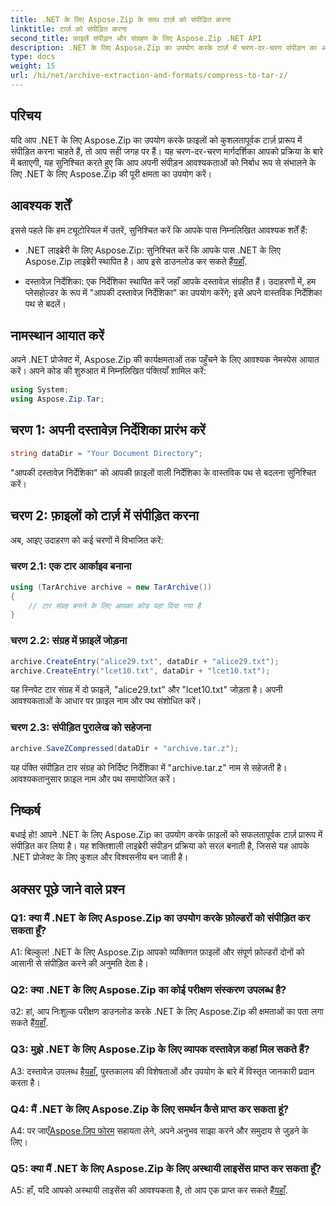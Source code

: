 ```yaml
---
title: .NET के लिए Aspose.Zip के साथ टार्ज़ को संपीड़ित करना
linktitle: टार्ज़ को संपीड़ित करना
second_title: फ़ाइलें संपीड़न और संग्रहण के लिए Aspose.Zip .NET API
description: .NET के लिए Aspose.Zip का उपयोग करके टार्ज़ में चरण-दर-चरण संपीड़न का अन्वेषण करें। आपके .NET प्रोजेक्ट के लिए कुशल फ़ाइल प्रबंधन।
type: docs
weight: 15
url: /hi/net/archive-extraction-and-formats/compress-to-tar-z/
---
```

## परिचय

यदि आप .NET के लिए Aspose.Zip का उपयोग करके फ़ाइलों को कुशलतापूर्वक टार्ज़ प्रारूप में संपीड़ित करना चाहते हैं, तो आप सही जगह पर हैं। यह चरण-दर-चरण मार्गदर्शिका आपको प्रक्रिया के बारे में बताएगी, यह सुनिश्चित करते हुए कि आप अपनी संपीड़न आवश्यकताओं को निर्बाध रूप से संभालने के लिए .NET के लिए Aspose.Zip की पूरी क्षमता का उपयोग करें।

## आवश्यक शर्तें

इससे पहले कि हम ट्यूटोरियल में उतरें, सुनिश्चित करें कि आपके पास निम्नलिखित आवश्यक शर्तें हैं:

-  .NET लाइब्रेरी के लिए Aspose.Zip: सुनिश्चित करें कि आपके पास .NET के लिए Aspose.Zip लाइब्रेरी स्थापित है। आप इसे डाउनलोड कर सकते हैं[यहाँ](https://releases.aspose.com/zip/net/).

- दस्तावेज़ निर्देशिका: एक निर्देशिका स्थापित करें जहाँ आपके दस्तावेज़ संग्रहीत हैं। उदाहरणों में, हम प्लेसहोल्डर के रूप में "आपकी दस्तावेज़ निर्देशिका" का उपयोग करेंगे; इसे अपने वास्तविक निर्देशिका पथ से बदलें।

## नामस्थान आयात करें

अपने .NET प्रोजेक्ट में, Aspose.Zip की कार्यक्षमताओं तक पहुँचने के लिए आवश्यक नेमस्पेस आयात करें। अपने कोड की शुरुआत में निम्नलिखित पंक्तियाँ शामिल करें:

```csharp
using System;
using Aspose.Zip.Tar;
```

## चरण 1: अपनी दस्तावेज़ निर्देशिका प्रारंभ करें

```csharp
string dataDir = "Your Document Directory";
```

"आपकी दस्तावेज़ निर्देशिका" को आपकी फ़ाइलों वाली निर्देशिका के वास्तविक पथ से बदलना सुनिश्चित करें।

## चरण 2: फ़ाइलों को टार्ज़ में संपीड़ित करना

अब, आइए उदाहरण को कई चरणों में विभाजित करें:

### चरण 2.1: एक टार आर्काइव बनाना

```csharp
using (TarArchive archive = new TarArchive())
{
    // टार संग्रह बनाने के लिए आपका कोड यहां दिया गया है
}
```

### चरण 2.2: संग्रह में फ़ाइलें जोड़ना

```csharp
archive.CreateEntry("alice29.txt", dataDir + "alice29.txt");
archive.CreateEntry("lcet10.txt", dataDir + "lcet10.txt");
```

यह स्निपेट टार संग्रह में दो फ़ाइलें, "alice29.txt" और "lcet10.txt" जोड़ता है। अपनी आवश्यकताओं के आधार पर फ़ाइल नाम और पथ संशोधित करें।

### चरण 2.3: संपीड़ित पुरालेख को सहेजना

```csharp
archive.SaveZCompressed(dataDir + "archive.tar.z");
```

यह पंक्ति संपीड़ित टार संग्रह को निर्दिष्ट निर्देशिका में "archive.tar.z" नाम से सहेजती है। आवश्यकतानुसार फ़ाइल नाम और पथ समायोजित करें।

## निष्कर्ष

बधाई हो! आपने .NET के लिए Aspose.Zip का उपयोग करके फ़ाइलों को सफलतापूर्वक टार्ज़ प्रारूप में संपीड़ित कर लिया है। यह शक्तिशाली लाइब्रेरी संपीड़न प्रक्रिया को सरल बनाती है, जिससे यह आपके .NET प्रोजेक्ट के लिए कुशल और विश्वसनीय बन जाती है।

## अक्सर पूछे जाने वाले प्रश्न

### Q1: क्या मैं .NET के लिए Aspose.Zip का उपयोग करके फ़ोल्डरों को संपीड़ित कर सकता हूँ?

A1: बिल्कुल! .NET के लिए Aspose.Zip आपको व्यक्तिगत फ़ाइलों और संपूर्ण फ़ोल्डरों दोनों को आसानी से संपीड़ित करने की अनुमति देता है।

### Q2: क्या .NET के लिए Aspose.Zip का कोई परीक्षण संस्करण उपलब्ध है?

 उ2: हां, आप निःशुल्क परीक्षण डाउनलोड करके .NET के लिए Aspose.Zip की क्षमताओं का पता लगा सकते हैं[यहाँ](https://releases.aspose.com/).

### Q3: मुझे .NET के लिए Aspose.Zip के लिए व्यापक दस्तावेज़ कहां मिल सकते हैं?

 A3: दस्तावेज़ उपलब्ध है[यहाँ](https://reference.aspose.com/zip/net/), पुस्तकालय की विशेषताओं और उपयोग के बारे में विस्तृत जानकारी प्रदान करता है।

### Q4: मैं .NET के लिए Aspose.Zip के लिए समर्थन कैसे प्राप्त कर सकता हूं?

 A4: पर जाएँ[Aspose.ज़िप फोरम](https://forum.aspose.com/c/zip/37) सहायता लेने, अपने अनुभव साझा करने और समुदाय से जुड़ने के लिए।

### Q5: क्या मैं .NET के लिए Aspose.Zip के लिए अस्थायी लाइसेंस प्राप्त कर सकता हूँ?

A5: हाँ, यदि आपको अस्थायी लाइसेंस की आवश्यकता है, तो आप एक प्राप्त कर सकते हैं[यहाँ](https://purchase.aspose.com/temporary-license/).